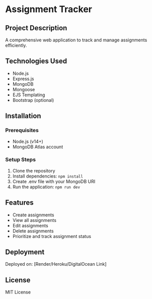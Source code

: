 # Assignment Tracker

## Project Description
A comprehensive web application to track and manage assignments efficiently.

## Technologies Used
- Node.js
- Express.js
- MongoDB
- Mongoose
- EJS Templating
- Bootstrap (optional)

## Installation

### Prerequisites
- Node.js (v14+)
- MongoDB Atlas account

### Setup Steps
1. Clone the repository
2. Install dependencies: `npm install`
3. Create .env file with your MongoDB URI
4. Run the application: `npm run dev`

## Features
- Create assignments
- View all assignments
- Edit assignments
- Delete assignments
- Prioritize and track assignment status

## Deployment
Deployed on: [Render/Heroku/DigitalOcean Link]

## License
MIT License
